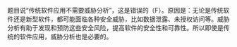 题目说“传统软件应用不需要威胁分析”，这是错误的（F）。原因是：无论是传统软件还是新型软件，都可能面临各种安全威胁，比如数据泄露、未授权访问等。威胁分析有助于发现和预防这些安全风险，提高软件的安全性和可靠性。所以即使是传统的软件应用，威胁分析也是必要的。